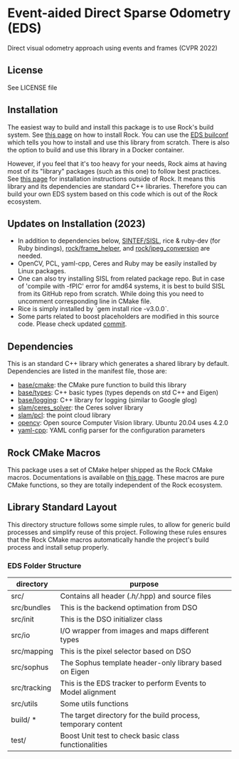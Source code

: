 
Event-aided Direct Sparse Odometry (EDS)
=============
Direct visual odometry approach using events and frames (CVPR 2022)

License
-------
See LICENSE file


Installation
------------
The easiest way to build and install this package is to use Rock's build system.
See [this page](http://rock-robotics.org/documentation/installation.html)
on how to install Rock. You can use the [EDS builconf](https://github.com/uzh-rpg/eds-buildconf)
which tells you how to install and use this library from scratch. There is also the option
to build and use this library in a Docker container.

However, if you feel that it's too heavy for your needs, Rock aims at having
most of its "library" packages (such as this one) to follow best practices. See
[this page](http://rock-robotics.org/documentation/packages/outside_of_rock.html)
for installation instructions outside of Rock. It means this library and
its dependencies are standard C++ libraries. Therefore you can build your own
EDS system based on this code which is out of the Rock ecosystem.

Updates on Installation (2023)
--
* In addition to dependencies below, [SINTEF/SISL](https://github.com/SINTEF-Geometry/SISL), rice & ruby-dev (for Ruby bindings), [rock/frame_helper](https://github.com/rock-core/perception-frame_helper), and [rock/jpeg_conversion](https://github.com/rock-core/perception-jpeg_conversion) are needed.
* OpenCV, PCL, yaml-cpp, Ceres and Ruby may be easily installed by Linux packages.
* One can also try installing SISL from related package repo. But in case of 'compile with -fPIC' error for amd64 systems, it is best to build SISL from its GitHub repo from scratch. While doing this you need to uncomment corresponding line in CMake file.
* Rice is simply installed by ˋgem install rice -v3.0.0ˋ.
* Some parts related to boost placeholders are modified in this source code. Please check updated [commit](https://github.com/volkbay/slam-eds/commit/d51f25a205949a6508e40867c27cbf1a503cdcb2). 

Dependencies
-----------------
This is an standard C++ library which generates a shared library by default.
Dependencies are listed in the manifest file, those are:

* [base/cmake](https://github.com/rock-core/base-cmake): the CMake pure function to build this library
* [base/types](https://github.com/rock-core/base-types): C++ basic types (types depends on std C++ and Eigen)
* [base/logging](https://github.com/rock-core/base-logging): C++ library for logging (similar to Google glog)
* [slam/ceres_solver](https://github.com/ceres-solver/ceres-solver): the Ceres solver library
* [slam/pcl](https://pointclouds.org): the point cloud library
* [opencv](https://github.com/opencv/opencv/tree/4.2.0): Open source Computer Vision library. Ubuntu 20.04 uses 4.2.0
* [yaml-cpp](https://github.com/jbeder/yaml-cpp): YAML config parser for the configuration parameters


Rock CMake Macros
-----------------
This package uses a set of CMake helper shipped as the Rock CMake macros.
Documentations is available on [this page](http://rock-robotics.org/documentation/packages/cmake_macros.html).
These macros are pure CMake functions, so they are totally independent of the Rock
ecosystem.

Library Standard Layout
--------------------
This directory structure follows some simple rules, to allow for generic build
processes and simplify reuse of this project. Following these rules ensures that
the Rock CMake macros automatically handle the project's build process and
install setup properly.

### EDS Folder Structure

| directory         |       purpose                                                        |
| ----------------- | ------------------------------------------------------               |
| src/              | Contains all header (*.h/*.hpp) and source files                     |
| src/bundles       | This is the backend optimation from DSO                              |
| src/init          | This is the DSO initializer class                                    |
| src/io            | I/O wrapper from images and maps different types                     |
| src/mapping       | This is the pixel selector based on DSO                              |
| src/sophus        | The Sophus template header-only library based on Eigen               |
| src/tracking      | This is the EDS tracker to perform Events to Model alignment         |
| src/utils         | Some utils functions                                                 |
| build/ *          | The target directory for the build process, temporary content        |
| test/             | Boost Unit test to check basic class functionalities                 |
